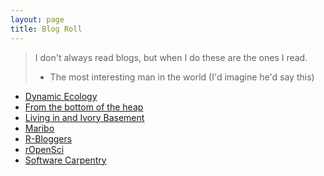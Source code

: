 ```yaml
---
layout: page
title: Blog Roll
---
```


> I don't always read blogs, but when I do these are the ones I read.
>
>  - The most interesting man in the world (I'd imagine he'd say this)

- [Dynamic Ecology](https://dynamicecology.wordpress.com/)
- [From the bottom of the heap](http://www.fromthebottomoftheheap.net/)
- [Living in and Ivory Basement](http://ivory.idyll.org/blog/)
- [Maribo](http://blogs.ubc.ca/maribo/)
- [R-Bloggers](http://www/r-bloggers.com)
- [rOpenSci](https://ropensci.org/blog/)
- [Software Carpentry](http://software-carpentry.org/blog/index.html)

